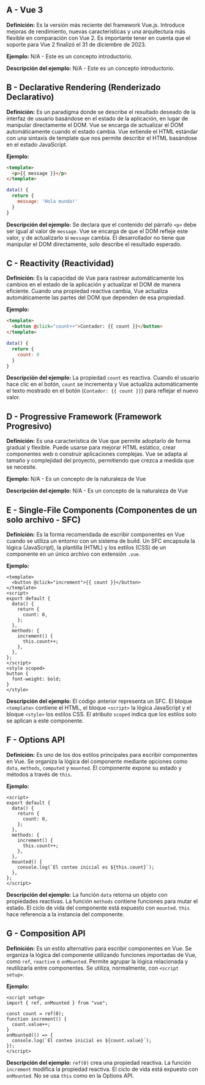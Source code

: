 ## A - Vue 3

**Definición:** Es la versión más reciente del framework Vue.js. Introduce mejoras de rendimiento, nuevas características y una arquitectura más flexible en comparación con Vue 2. Es importante tener en cuenta que el soporte para Vue 2 finalizó el 31 de diciembre de 2023.

**Ejemplo:**
N/A - Este es un concepto introductorio.

**Descripción del ejemplo:** N/A - Este es un concepto introductorio.

## B - Declarative Rendering (Renderizado Declarativo)

**Definición:** Es un paradigma donde se describe el resultado deseado de la interfaz de usuario basándose en el estado de la aplicación, en lugar de manipular directamente el DOM. Vue se encarga de actualizar el DOM automáticamente cuando el estado cambia. Vue extiende el HTML estándar con una sintaxis de template que nos permite describir el HTML basándose en el estado JavaScript.

**Ejemplo:**

```html
<template>
  <p>{{ message }}</p>
</template>
```

```javascript
data() {
  return {
    message: 'Hola mundo!'
  }
}
```

**Descripción del ejemplo:** Se declara que el contenido del párrafo `<p>` debe ser igual al valor de `message`. Vue se encarga de que el DOM refleje este valor, y de actualizarlo si `message` cambia. El desarrollador no tiene que manipular el DOM directamente, solo describe el resultado esperado.

## C - Reactivity (Reactividad)

**Definición:** Es la capacidad de Vue para rastrear automáticamente los cambios en el estado de la aplicación y actualizar el DOM de manera eficiente. Cuando una propiedad reactiva cambia, Vue actualiza automáticamente las partes del DOM que dependen de esa propiedad.

**Ejemplo:**

```html
<template>
  <button @click="count++">Contador: {{ count }}</button>
</template>
```

```javascript
data() {
  return {
    count: 0
  }
}
```

**Descripción del ejemplo:** La propiedad `count` es reactiva. Cuando el usuario hace clic en el botón, `count` se incrementa y Vue actualiza automáticamente el texto mostrado en el botón (`Contador: {{ count }}`) para reflejar el nuevo valor.

## D - Progressive Framework (Framework Progresivo)

**Definición:** Es una característica de Vue que permite adoptarlo de forma gradual y flexible. Puede usarse para mejorar HTML estático, crear componentes web o construir aplicaciones complejas. Vue se adapta al tamaño y complejidad del proyecto, permitiendo que crezca a medida que se necesite.

**Ejemplo:**
N/A - Es un concepto de la naturaleza de Vue

**Descripción del ejemplo:** N/A - Es un concepto de la naturaleza de Vue

## E - Single-File Components (Componentes de un solo archivo - SFC)

**Definición:** Es la forma recomendada de escribir componentes en Vue cuando se utiliza un entorno con un sistema de build. Un SFC encapsula la lógica (JavaScript), la plantilla (HTML) y los estilos (CSS) de un componente en un único archivo con extensión `.vue`.

**Ejemplo:**

```vue
<template>
  <button @click="increment">{{ count }}</button>
</template>
<script>
export default {
  data() {
    return {
      count: 0,
    };
  },
  methods: {
    increment() {
      this.count++;
    },
  },
};
</script>
<style scoped>
button {
  font-weight: bold;
}
</style>
```

**Descripción del ejemplo:** El código anterior representa un SFC. El bloque `<template>` contiene el HTML, el bloque `<script>` la lógica JavaScript y el bloque `<style>` los estilos CSS. El atributo `scoped` indica que los estilos solo se aplican a este componente.

## F - Options API

**Definición:** Es uno de los dos estilos principales para escribir componentes en Vue. Se organiza la lógica del componente mediante opciones como `data`, `methods`, `computed` y `mounted`. El componente expone su estado y métodos a través de `this`.

**Ejemplo:**

```vue
<script>
export default {
  data() {
    return {
      count: 0,
    };
  },
  methods: {
    increment() {
      this.count++;
    },
  },
  mounted() {
    console.log(`El conteo inicial es ${this.count}`);
  },
};
</script>
```

**Descripción del ejemplo:** La función `data` retorna un objeto con propiedades reactivas. La función `methods` contiene funciones para mutar el estado. El ciclo de vida del componente está expuesto con `mounted`. `this` hace referencia a la instancia del componente.

## G - Composition API

**Definición:** Es un estilo alternativo para escribir componentes en Vue. Se organiza la lógica del componente utilizando funciones importadas de Vue, como `ref`, `reactive` o `onMounted`. Permite agrupar la lógica relacionada y reutilizarla entre componentes. Se utiliza, normalmente, con `<script setup>`.

**Ejemplo:**

```vue
<script setup>
import { ref, onMounted } from "vue";

const count = ref(0);
function increment() {
  count.value++;
}
onMounted(() => {
  console.log(`El conteo inicial es ${count.value}`);
});
</script>
```

**Descripción del ejemplo:** `ref(0)` crea una propiedad reactiva. La función `increment` modifica la propiedad reactiva. El ciclo de vida está expuesto con `onMounted`. No se usa `this` como en la Options API.
